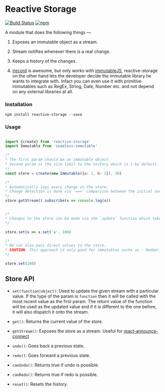 # Reactive Storage 
[![Build Status](https://travis-ci.org/tusharmath/reactive-storage.svg?branch=master)](https://travis-ci.org/tusharmath/reactive-storage)
[![npm](https://img.shields.io/npm/v/reactive-storage.svg)](https://www.npmjs.com/package/reactive-storage)


A module that does the following things —

1. Exposes an immutable object as a stream.

2. Stream notifies whenever there is a real change.

3. Keeps a history of the changes.

4. [irecord](https://github.com/ericelliott/irecord) is awesome, but only works with [immutableJS](https://github.com/facebook/immutable-js), reactive-storage on the other hand lets the developer decide the immutable library he wants to integrate with. Infact you can even use it with primitive immutables such as RegEx, String, Date, Number etc. and not depend on any external libraries at all.

### Installation

```
npm install reactive-storage --save
```

### Usage

```javascript

import {create} from 'reactive-storage'
import Immutable from 'seamless-immutable'

/*
* The first param should be an immutable object.
* Second param is the size limit to the history which is 1 by default.
*/
const store = create(new Immutable({a: 1, b: 2}), 30)

/*
* Automatically logs every change in the store.
* Change detection is done via `===` comparison between the initial and the final store values.
*/
store.getStream().subscribe(x => console.log(x))


/*
* Changes to the store can be made via the `update` function which takes a `callback` as a param. The `callback` is called with the current value of the store. 
*/

store.set(x => x.set('a', 100)

/*
* We can also pass direct values to the store.
* CAUTION: This approach is only good for immutables suchs as - Number, Boolean, String etc. Use a library like ImmutableJS to work with complex data structures.
*/

store.set(100)

```

## Store API

- `set(function|object)`: Used to update the given stream with a particular value. If the type of the param is `function` then it will be called with the most recent value as the first param. The return value of the function will be used as the updated value and if it is different to the one before, it will also dispatch it onto the stream.

- `get()`: Returns the current value of the store.

- `getStream()`: Exposes the store as a stream. Useful for [react-announce-connect](https://travis-ci.org/tusharmath/react-announce-connect) 

- `undo()`: Goes back a previous state.

- `redo()`: Goes forward a previous state.

- `canUndo()`: Returns true if undo is possible.

- `canRedo()`: Returns true if redo is possible.

- `reset()`: Resets the history.
